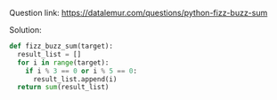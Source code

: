 Question link: https://datalemur.com/questions/python-fizz-buzz-sum

Solution:

```python
def fizz_buzz_sum(target):
  result_list = []
  for i in range(target):
    if i % 3 == 0 or i % 5 == 0:
      result_list.append(i)
  return sum(result_list)
```